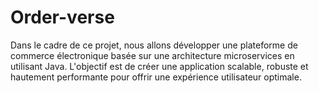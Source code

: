 # Order-verse
Dans le cadre de ce projet, nous allons développer une plateforme de commerce électronique basée sur une architecture microservices en utilisant Java. L'objectif est de créer une application scalable, robuste et hautement performante pour offrir une expérience utilisateur optimale.  ​
